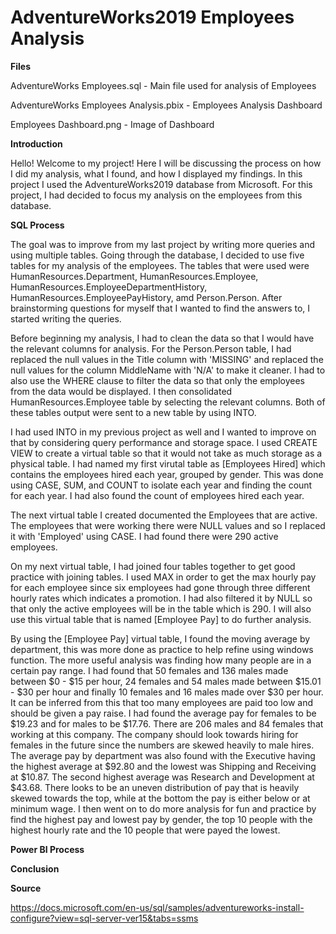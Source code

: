 # AdventureWorks2019 Employees Analysis

**Files**

AdventureWorks Employees.sql - Main file used for analysis of Employees

AdventureWorks Employees Analysis.pbix - Employees Analysis Dashboard

Employees Dashboard.png - Image of Dashboard

**Introduction**

Hello! Welcome to my project! Here I will be discussing the process on how I did my analysis, what I found, and how I displayed my findings. In this project I used the AdventureWorks2019 database from Microsoft. For this project, I had decided to focus my analysis on the employees from this database. 

**SQL Process**

The goal was to improve from my last project by writing more queries and using multiple tables. Going through the database, I decided to use five tables for my analysis of the employees. The tables that were used were HumanResources.Department, HumanResources.Employee, HumanResources.EmployeeDepartmentHistory, HumanResources.EmployeePayHistory, amd Person.Person. After brainstorming questions for myself that I wanted to find the answers to, I started writing the queries. 

Before beginning my analysis, I had to clean the data so that I would have the relevant columns for analysis. For the Person.Person table, I had replaced the null values in the Title column with 'MISSING' and replaced the null values for the column MiddleName with 'N/A' to make it cleaner. I had to also use the WHERE clause to filter the data so that only the employees from the data would be displayed. I then consolidated HumanResources.Employee table by selecting the relevant columns. Both of these tables output were sent to a new table by using INTO. 

I had used INTO in my previous project as well and I wanted to improve on that by considering query performance and storage space. I used CREATE VIEW to create a virtual table so that it would not take as much storage as a physical table. I had named my first virutal table as [Employees Hired] which contains the employees hired each year, grouped by gender. This was done using CASE, SUM, and COUNT to isolate each year and finding the count for each year. I had also found the count of employees hired each year.

The next virtual table I created documented the Employees that are active. The employees that were working there were NULL values and so I replaced it with 'Employed' using CASE. I had found there were 290 active employees. 

On my next virtual table, I had joined four tables together to get good practice with joining tables. I used MAX in order to get the max hourly pay for each employee since six employees had gone through three different hourly rates which indicates a promotion. I had also filtered it by NULL so that only the active employees will be in the table which is 290. I will also use this virtual table that is named [Employee Pay] to do further analysis. 

By using the [Employee Pay] virtual table, I found the moving average by department, this was more done as practice to help refine using windows function. The more useful analysis was finding how many people are in a certain pay range. I had found that 50 females and 136 males made between $0 - $15 per hour, 24 females and 54 males made between $15.01 - $30 per hour and finally 10 females and 16 males made over $30 per hour. It can be inferred from this that too many employees are paid too low and should be given a pay raise. I had found the average pay for females to be $19.23 and for males to be $17.76. There are 206 males and 84 females that working at this company. The company should look towards hiring for females in the future since the numbers are skewed heavily to male hires. The average pay by department was also found with the Executive having the highest average at $92.80 and the lowest was Shipping and Receiving at $10.87. The second highest average was Research and Development at $43.68. There looks to be an uneven distribution of pay that is heavily skewed towards the top, while at the bottom the pay is either below or at minimum wage. I then went on to do more analysis for fun and practice by find the highest pay and lowest pay by gender, the top 10 people with the highest hourly rate and the 10 people that were payed the lowest. 



**Power BI Process**


**Conclusion**


**Source**

https://docs.microsoft.com/en-us/sql/samples/adventureworks-install-configure?view=sql-server-ver15&tabs=ssms
